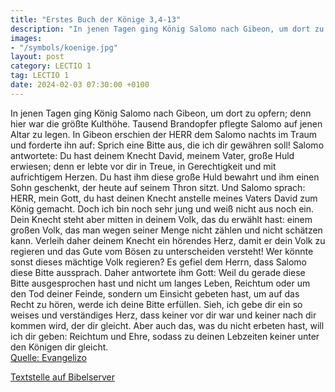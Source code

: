 ```yaml
---
title: "Erstes Buch der Könige 3,4-13"
description: "In jenen Tagen ging König Salomo nach Gibeon, um dort zu opfern; denn hier war die größte Kulthöhe. Tausend Brandopfer pflegte Salomo auf jenen Altar zu legen. In Gibeon erschien der HERR dem Salomo nachts im Traum und forderte ihn auf: Sprich eine Bitte aus, die ich dir gewähren...."
images:
- "/symbols/koenige.jpg"
layout: post
category: LECTIO 1
tag: LECTIO 1
date: 2024-02-03 07:30:00 +0100
---
```

In jenen Tagen ging König Salomo nach Gibeon, um dort zu opfern; denn hier war die größte Kulthöhe. Tausend Brandopfer pflegte Salomo auf jenen Altar zu legen.
In Gibeon erschien der HERR dem Salomo nachts im Traum und forderte ihn auf: Sprich eine Bitte aus, die ich dir gewähren soll!
Salomo antwortete: Du hast deinem Knecht David, meinem Vater, große Huld erwiesen; denn er lebte vor dir in Treue, in Gerechtigkeit und mit aufrichtigem Herzen.<!--more--> Du hast ihm diese große Huld bewahrt und ihm einen Sohn geschenkt, der heute auf seinem Thron sitzt.
Und Salomo sprach: HERR, mein Gott, du hast deinen Knecht anstelle meines Vaters David zum König gemacht. Doch ich bin noch sehr jung und weiß nicht aus noch ein.
Dein Knecht steht aber mitten in deinem Volk, das du erwählt hast: einem großen Volk, das man wegen seiner Menge nicht zählen und nicht schätzen kann.
Verleih daher deinem Knecht ein hörendes Herz, damit er dein Volk zu regieren und das Gute vom Bösen zu unterscheiden versteht! Wer könnte sonst dieses mächtige Volk regieren?
Es gefiel dem Herrn, dass Salomo diese Bitte aussprach.
Daher antwortete ihm Gott: Weil du gerade diese Bitte ausgesprochen hast und nicht um langes Leben, Reichtum oder um den Tod deiner Feinde, sondern um Einsicht gebeten hast, um auf das Recht zu hören,
werde ich deine Bitte erfüllen. Sieh, ich gebe dir ein so weises und verständiges Herz, dass keiner vor dir war und keiner nach dir kommen wird, der dir gleicht.
Aber auch das, was du nicht erbeten hast, will ich dir geben: Reichtum und Ehre, sodass zu deinen Lebzeiten keiner unter den Königen dir gleicht.<br>
[Quelle: Evangelizo](https://evangeliumtagfuertag.org/DE/gospel)

[Textstelle auf Bibelserver](https://www.bibleserver.com/EU/1.Könige3,4-13)
